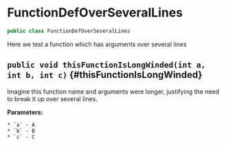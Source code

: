 # FunctionDefOverSeveralLines

```java
public class FunctionDefOverSeveralLines
```

Here we test a function which has arguments over several lines

## `public void thisFunctionIsLongWinded(int a, int b, int c)` {#thisFunctionIsLongWinded}

Imagine this function name and arguments were longer, justifying the
need to break it up over several lines.

**Parameters:**

	* `a` - A
	* `b` - B
	* `c` - C

